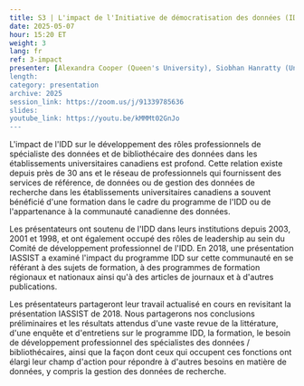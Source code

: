```yaml
---
title: S3 | L'impact de l'Initiative de démocratisation des données (IDD) dans les universités et collèges canadiens
date: 2025-05-07
hour: 15:20 ET
weight: 3
lang: fr
ref: 3-impact
presenter: [Alexandra Cooper (Queen's University), Siobhan Hanratty (University of New Brunswick), Liz Hill (Western University)]
length:
category: presentation
archive: 2025
session_link: https://zoom.us/j/91339785636
slides:
youtube_link: https://youtu.be/kMMMt02GnJo
---
```

L'impact de l'IDD sur le développement des rôles professionnels de spécialiste des données et de bibliothécaire des données dans les établissements universitaires canadiens est profond. Cette relation existe depuis près de 30 ans et le réseau de professionnels qui fournissent des services de référence, de données ou de gestion des données de recherche dans les établissements universitaires canadiens a souvent bénéficié d'une formation dans le cadre du programme de l'IDD ou de l'appartenance à la communauté canadienne des données.<!--more-->

Les présentateurs ont soutenu de l'IDD dans leurs institutions depuis 2003, 2001 et 1998, et ont également occupé des rôles de leadership au sein du Comité de développement professionnel de l'IDD. En 2018, une présentation IASSIST a examiné l'impact du programme IDD sur cette communauté en se référant à des sujets de formation, à des programmes de formation régionaux et nationaux ainsi qu'à des articles de journaux et à d'autres publications.

Les présentateurs partageront leur travail actualisé en cours en revisitant la présentation IASSIST de 2018. Nous partagerons nos conclusions préliminaires et les résultats attendus d'une vaste revue de la littérature, d'une enquête et d'entretiens sur le programme IDD, la formation, le besoin de développement professionnel des spécialistes des données / bibliothécaires, ainsi que la façon dont ceux qui occupent ces fonctions ont élargi leur champ d'action pour répondre à d'autres besoins en matière de données, y compris la gestion des données de recherche.
